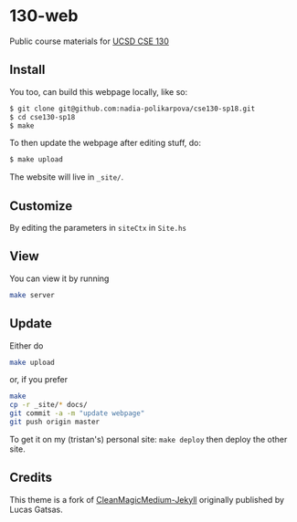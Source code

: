# 130-web

Public course materials for [UCSD CSE 130](https://nadia-polikarpova.github.io/cse130-web)

## Install

You too, can build this webpage locally, like so:

```bash
$ git clone git@github.com:nadia-polikarpova/cse130-sp18.git
$ cd cse130-sp18
$ make
```

To then update the webpage after editing stuff, do:

```bash
$ make upload
```

The website will live in `_site/`.

## Customize

By editing the parameters in `siteCtx` in `Site.hs`

## View

You can view it by running

```bash
make server
```

## Update

Either do

```bash
make upload
```

or, if you prefer

```bash
make
cp -r _site/* docs/
git commit -a -m "update webpage"
git push origin master
```

To get it on my (tristan's) personal site:
`make deploy`
then deploy the other site.

## Credits

This theme is a fork of [CleanMagicMedium-Jekyll](https://github.com/SpaceG/CleanMagicMedium-Jekyll)
originally published by Lucas Gatsas.
